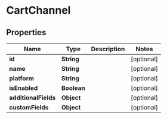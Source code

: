 

# CartChannel

## Properties

Name | Type | Description | Notes
------------ | ------------- | ------------- | -------------
**id** | **String** |  |  [optional]
**name** | **String** |  |  [optional]
**platform** | **String** |  |  [optional]
**isEnabled** | **Boolean** |  |  [optional]
**additionalFields** | **Object** |  |  [optional]
**customFields** | **Object** |  |  [optional]




